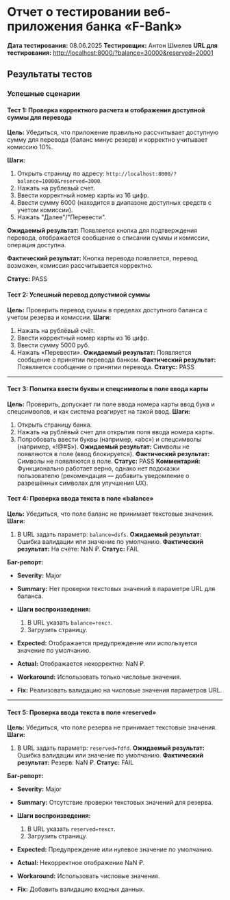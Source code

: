 # Отчет о тестировании веб-приложения банка «F-Bank»

**Дата тестирования:** 08.06.2025
**Тестировщик:** Антон Шмелев
**URL для тестирования:** [http://localhost:8000/?balance=30000\&reserved=20001](http://localhost:8000/?balance=30000&reserved=20001)

## Результаты тестов

### Успешные сценарии


#### Тест 1: Проверка корректного расчета и отображения доступной суммы для перевода

**Цель:** Убедиться, что приложение правильно рассчитывает доступную сумму для перевода (баланс минус резерв) и корректно учитывает комиссию 10%.

**Шаги:**

1. Открыть страницу по адресу: `http://localhost:8000/?balance=10000&reserved=3000`.
2. Нажать на рублевый счет.
3. Ввести корректный номер карты из 16 цифр.
4. Ввести сумму 6000 (находится в диапазоне доступных средств с учетом комиссии).
5. Нажать "Далее"/"Перевести".

**Ожидаемый результат:**
Появляется кнопка для подтверждения перевода, отображается сообщение о списании суммы и комиссии, операция доступна.

**Фактический результат:**
Кнопка перевода появляется, перевод возможен, комиссия рассчитывается корректно.

**Статус:** PASS


#### Тест 2: Успешный перевод допустимой суммы

**Цель:** Проверить перевод суммы в пределах доступного баланса с учетом резерва и комиссии.
**Шаги:**

1. Нажать на рублёвый счёт.
2. Ввести корректный номер карты из 16 цифр.
3. Ввести сумму 5000 руб.
4. Нажать «Перевести».
   **Ожидаемый результат:** Появляется сообщение о принятии перевода банком.
   **Фактический результат:** Появляется сообщение о принятии перевода.
   **Статус:** PASS

---

#### Тест 3: Попытка ввести буквы и спецсимволы в поле ввода карты

**Цель:** Проверить, допускает ли поле ввода номера карты ввод букв и спецсимволов, и как система реагирует на такой ввод.
**Шаги:**

1. Открыть страницу банка.
2. Нажать на рублёвый счет для открытия поля ввода номера карты.
3. Попробовать ввести буквы (например, «abc») и спецсимволы (например, «!@#\$»).
   **Ожидаемый результат:** Символы не появляются в поле (ввод блокируется).
   **Фактический результат:** Символы не появляются в поле.
   **Статус:** PASS
   **Комментарий:** Функционально работает верно, однако нет подсказки пользователю (рекомендация — добавить уведомление о разрешённых символах для улучшения UX).


#### Тест 4: Проверка ввода текста в поле «balance»

**Цель:** Убедиться, что поле баланс не принимает текстовые значения.
**Шаги:**

1. В URL задать параметр: `balance=dsfs`.
   **Ожидаемый результат:** Ошибка валидации или значение по умолчанию.
   **Фактический результат:** На счёте: NaN ₽.
   **Статус:** FAIL

**Баг-репорт:**

* **Severity:** Major
* **Summary:** Нет проверки текстовых значений в параметре URL для баланса.
* **Шаги воспроизведения:**

  1. В URL указать `balance=текст`.
  2. Загрузить страницу.
* **Expected:** Отображается предупреждение или используется значение по умолчанию.
* **Actual:** Отображается некорректно: NaN ₽.
* **Workaround:** Использовать только числовые значения.
* **Fix:** Реализовать валидацию на числовые значения параметров URL.

---

#### Тест 5: Проверка ввода текста в поле «reserved»

**Цель:** Убедиться, что поле резерва не принимает текстовые значения.
**Шаги:**

1. В URL задать параметр: `reserved=fdfd`.
   **Ожидаемый результат:** Ошибка валидации или значение по умолчанию.
   **Фактический результат:** Резерв: NaN ₽.
   **Статус:** FAIL

**Баг-репорт:**

* **Severity:** Major
* **Summary:** Отсутствие проверки текстовых значений для резерва.
* **Шаги воспроизведения:**

  1. В URL указать `reserved=текст`.
  2. Загрузить страницу.
* **Expected:** Предупреждение или нулевое значение по умолчанию.
* **Actual:** Некорректное отображение NaN ₽.
* **Workaround:** Использовать числовые значения.
* **Fix:** Добавить валидацию входных данных.


